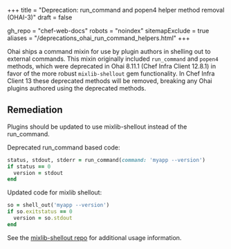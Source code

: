 +++
title = "Deprecation: run_command and popen4 helper method removal (OHAI-3)"
draft = false

gh_repo = "chef-web-docs"
robots = "noindex"
sitemapExclude = true
aliases = "/deprecations_ohai_run_command_helpers.html"
+++

Ohai ships a command mixin for use by plugin authors in shelling out to
external commands. This mixin originally included `run_command` and
`popen4` methods, which were deprecated in Ohai 8.11.1 (Chef Infra Client
12.8.1) in favor of the more robust `mixlib-shellout` gem functionality.
In Chef Infra Client 13 these deprecated methods will be removed, breaking any
Ohai plugins authored using the deprecated methods.

## Remediation

Plugins should be updated to use mixlib-shellout instead of the
run_command.

Deprecated run_command based code:

```ruby
status, stdout, stderr = run_command(command: 'myapp --version')
if status == 0
  version = stdout
end
```

Updated code for mixlib shellout:

```ruby
so = shell_out('myapp --version')
if so.exitstatus == 0
  version = so.stdout
end
```

See the [mixlib-shellout repo](https://github.com/chef/mixlib-shellout)
for additional usage information.
